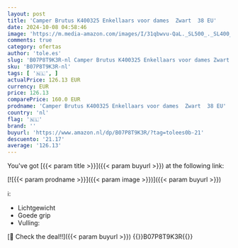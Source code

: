 ```yaml
---
layout: post
title: 'Camper Brutus K400325 Enkellaars voor dames  Zwart  38 EU'
date: 2024-10-08 04:58:46
image: 'https://m.media-amazon.com/images/I/31qbwvu-QaL._SL500_._SL400_.jpg'
comments: true
category: ofertas
author: 'tole.es'
slug: 'B07P8T9K3R-nl Camper Brutus K400325 Enkellaars voor dames Zwart 38 EU'
sku: 'B07P8T9K3R-nl'
tags: [ '🇳🇱', ]
actualPrice: 126.13 EUR
currency: EUR
price: 126.13
comparePrice: 160.0 EUR
prodname: 'Camper Brutus K400325 Enkellaars voor dames  Zwart  38 EU'
country: 'nl'
flag: '🇳🇱'
brand: ''
buyurl: 'https://www.amazon.nl/dp/B07P8T9K3R/?tag=tolees0b-21'
descuento: '21.17'
average: '126.13'
---
```


You've got [{{< param title >}}]({{< param buyurl >}}) at the following link:

[![{{< param prodname >}}]({{< param image >}})]({{< param buyurl >}})

ℹ️:

- Lichtgewicht
- Goede grip
- Vulling:

[🛒 Check the deal!!]({{< param buyurl >}})
{{<world>}}B07P8T9K3R{{</world>}}
